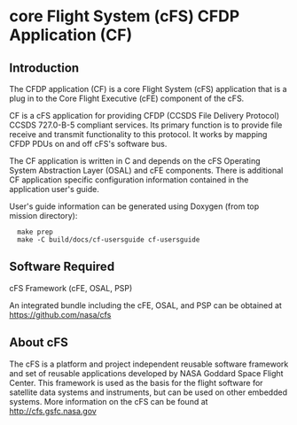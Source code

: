 # core Flight System (cFS) CFDP Application (CF)

## Introduction

The CFDP application (CF) is a core Flight System (cFS) application
that is a plug in to the Core Flight Executive (cFE) component of the cFS.

CF is a cFS application for providing CFDP (CCSDS File Delivery Protocol) CCSDS 727.0-B-5 compliant
services. Its primary function is to provide file receive and transmit 
functionality to this protocol. It works by mapping CFDP PDUs on and off cFS's 
software bus.

The CF application is written in C and depends on the cFS Operating System
Abstraction Layer (OSAL) and cFE components.  There is additional CF application
specific configuration information contained in the application user's guide.

User's guide information can be generated using Doxygen (from top mission directory):
```
  make prep
  make -C build/docs/cf-usersguide cf-usersguide
```

## Software Required

cFS Framework (cFE, OSAL, PSP)

An integrated bundle including the cFE, OSAL, and PSP can
be obtained at https://github.com/nasa/cfs

## About cFS

The cFS is a platform and project independent reusable software framework and
set of reusable applications developed by NASA Goddard Space Flight Center.
This framework is used as the basis for the flight software for satellite data
systems and instruments, but can be used on other embedded systems.  More
information on the cFS can be found at http://cfs.gsfc.nasa.gov
